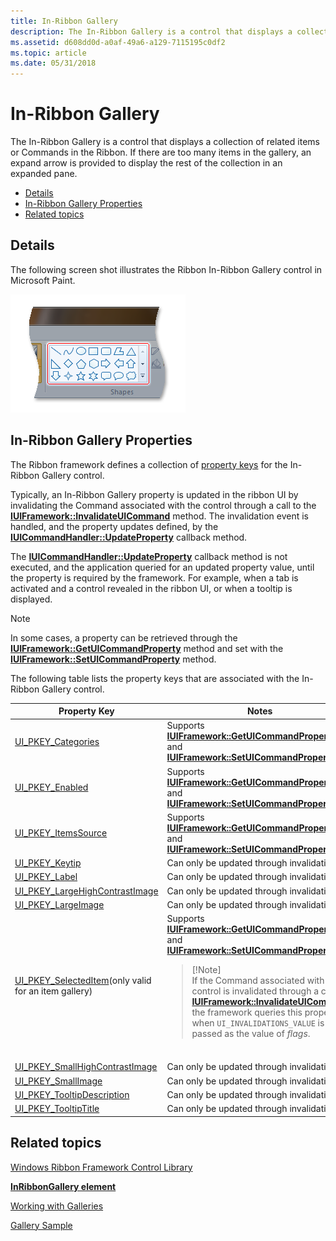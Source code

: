 ```yaml
---
title: In-Ribbon Gallery
description: The In-Ribbon Gallery is a control that displays a collection of related items or Commands in the Ribbon. If there are too many items in the gallery, an expand arrow is provided to display the rest of the collection in an expanded pane.
ms.assetid: d608dd0d-a0af-49a6-a129-7115195c0df2
ms.topic: article
ms.date: 05/31/2018
---
```


# In-Ribbon Gallery

The In-Ribbon Gallery is a control that displays a collection of related items or Commands in the Ribbon. If there are too many items in the gallery, an expand arrow is provided to display the rest of the collection in an expanded pane.

-   [Details](#details)
-   [In-Ribbon Gallery Properties](#in-ribbon-gallery-properties)
-   [Related topics](#related-topics)

## Details

The following screen shot illustrates the Ribbon In-Ribbon Gallery control in Microsoft Paint.

![screen shot of a inribbongallery control in the microsoft paint ribbon.](images/controls/inribbongallery.png)

## In-Ribbon Gallery Properties

The Ribbon framework defines a collection of [property keys](windowsribbon-reference-properties.md) for the In-Ribbon Gallery control.

Typically, an In-Ribbon Gallery property is updated in the ribbon UI by invalidating the Command associated with the control through a call to the [**IUIFramework::InvalidateUICommand**](/windows/desktop/api/uiribbon/nf-uiribbon-iuiframework-invalidateuicommand) method. The invalidation event is handled, and the property updates defined, by the [**IUICommandHandler::UpdateProperty**](/windows/desktop/api/uiribbon/nf-uiribbon-iuicommandhandler-updateproperty) callback method.

The [**IUICommandHandler::UpdateProperty**](/windows/desktop/api/uiribbon/nf-uiribbon-iuicommandhandler-updateproperty) callback method is not executed, and the application queried for an updated property value, until the property is required by the framework. For example, when a tab is activated and a control revealed in the ribbon UI, or when a tooltip is displayed.

> [!Note]  
> In some cases, a property can be retrieved through the [**IUIFramework::GetUICommandProperty**](/windows/desktop/api/uiribbon/nf-uiribbon-iuiframework-getuicommandproperty) method and set with the [**IUIFramework::SetUICommandProperty**](/windows/desktop/api/uiribbon/nf-uiribbon-iuiframework-setuicommandproperty) method.

 

The following table lists the property keys that are associated with the In-Ribbon Gallery control.



<table>
<colgroup>
<col style="width: 50%" />
<col style="width: 50%" />
</colgroup>
<thead>
<tr class="header">
<th>Property Key</th>
<th>Notes</th>
</tr>
</thead>
<tbody>
<tr class="odd">
<td><a href="windowsribbon-reference-properties-uipkey-categories.md">UI_PKEY_Categories</a></td>
<td>Supports <a href="/windows/desktop/api/uiribbon/nf-uiribbon-iuiframework-getuicommandproperty"><strong>IUIFramework::GetUICommandProperty</strong></a> and <a href="/windows/desktop/api/uiribbon/nf-uiribbon-iuiframework-setuicommandproperty"><strong>IUIFramework::SetUICommandProperty</strong></a>.</td>
</tr>
<tr class="even">
<td><a href="windowsribbon-reference-properties-uipkey-enabled.md">UI_PKEY_Enabled</a></td>
<td>Supports <a href="/windows/desktop/api/uiribbon/nf-uiribbon-iuiframework-getuicommandproperty"><strong>IUIFramework::GetUICommandProperty</strong></a> and <a href="/windows/desktop/api/uiribbon/nf-uiribbon-iuiframework-setuicommandproperty"><strong>IUIFramework::SetUICommandProperty</strong></a>.</td>
</tr>
<tr class="odd">
<td><a href="windowsribbon-reference-properties-uipkey-itemssource.md">UI_PKEY_ItemsSource</a></td>
<td>Supports <a href="/windows/desktop/api/uiribbon/nf-uiribbon-iuiframework-getuicommandproperty"><strong>IUIFramework::GetUICommandProperty</strong></a> and <a href="/windows/desktop/api/uiribbon/nf-uiribbon-iuiframework-setuicommandproperty"><strong>IUIFramework::SetUICommandProperty</strong></a>.</td>
</tr>
<tr class="even">
<td><a href="windowsribbon-reference-properties-uipkey-keytip.md">UI_PKEY_Keytip</a></td>
<td>Can only be updated through invalidation.</td>
</tr>
<tr class="odd">
<td><a href="windowsribbon-reference-properties-uipkey-label.md">UI_PKEY_Label</a></td>
<td>Can only be updated through invalidation.</td>
</tr>
<tr class="even">
<td><a href="windowsribbon-reference-properties-uipkey-largehighcontrastimage.md">UI_PKEY_LargeHighContrastImage</a></td>
<td>Can only be updated through invalidation.</td>
</tr>
<tr class="odd">
<td><a href="windowsribbon-reference-properties-uipkey-largeimage.md">UI_PKEY_LargeImage</a></td>
<td>Can only be updated through invalidation.</td>
</tr>
<tr class="even">
<td><a href="windowsribbon-reference-properties-uipkey-selecteditem.md">UI_PKEY_SelectedItem</a>(only valid for an item gallery)<br/></td>
<td>Supports <a href="/windows/desktop/api/uiribbon/nf-uiribbon-iuiframework-getuicommandproperty"><strong>IUIFramework::GetUICommandProperty</strong></a> and <a href="/windows/desktop/api/uiribbon/nf-uiribbon-iuiframework-setuicommandproperty"><strong>IUIFramework::SetUICommandProperty</strong></a>.
<blockquote>
[!Note]<br />
If the Command associated with the control is invalidated through a call to <a href="/windows/desktop/api/uiribbon/nf-uiribbon-iuiframework-invalidateuicommand"><strong>IUIFramework::InvalidateUICommand</strong></a>, the framework queries this property when <code>UI_INVALIDATIONS_VALUE</code> is passed as the value of <em>flags</em>.
</blockquote>
<br/></td>
</tr>
<tr class="odd">
<td><a href="windowsribbon-reference-properties-uipkey-smallhighcontrastimage.md">UI_PKEY_SmallHighContrastImage</a></td>
<td>Can only be updated through invalidation.</td>
</tr>
<tr class="even">
<td><a href="windowsribbon-reference-properties-uipkey-smallimage.md">UI_PKEY_SmallImage</a></td>
<td>Can only be updated through invalidation.</td>
</tr>
<tr class="odd">
<td><a href="windowsribbon-reference-properties-uipkey-tooltipdescription.md">UI_PKEY_TooltipDescription</a></td>
<td>Can only be updated through invalidation.</td>
</tr>
<tr class="even">
<td><a href="windowsribbon-reference-properties-uipkey-tooltiptitle.md">UI_PKEY_TooltipTitle</a></td>
<td>Can only be updated through invalidation.</td>
</tr>
</tbody>
</table>



 

## Related topics

<dl> <dt>

[Windows Ribbon Framework Control Library](windowsribbon-controls-entry.md)
</dt> <dt>

[**InRibbonGallery element**](windowsribbon-element-inribbongallery.md)
</dt> <dt>

[Working with Galleries](ribbon-controls-galleries.md)
</dt> <dt>

[Gallery Sample](windowsribbon-gallerysample.md)
</dt> </dl>

